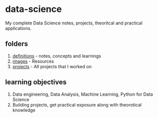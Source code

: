 # data-science
My complete Data Science notes, projects, theoritcal and practical applications. 

## folders
1. [definitions](https://github.com/anildhage/data-science/tree/main/definitions) - notes, concepts and learnings 
2. [images](https://github.com/anildhage/data-science/tree/main/images) - Resources
3. [projects](https://github.com/anildhage/data-science/tree/main/projects) - All projects that I worked on

## learning objectives
1. Data engineering, Data Analysis, Machine Learning, Python for Data Science 
2. Building projects, get practical exposure along with theorotical knowledge

<!-- ## resources
1. [ML-projects](https://medium.com/projectpro/20-machine-learning-projects-that-will-get-you-hired-in-2021-a89473f2d2c7)
 -->
